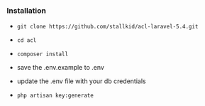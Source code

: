 ### Installation
* `git clone https://github.com/stallkid/acl-laravel-5.4.git`

* `cd acl`

* `composer install`

* save the .env.example to .env

* update the .env file with your db credentials

* `php artisan key:generate`
